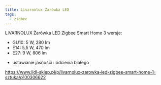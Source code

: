 ```yaml
---
title: Livarnolux Żarówka LED
tags:
  - zigbee
---
```


LIVARNOLUX Żarówka LED Zigbee Smart Home
3 wersje:

- GU10: 5 W, 280 lm
- E14: 5,5 W, 470 lm
- E27: 9 W, 806 lm

* ustawianie jasności i odcienia białego

https://www.lidl-sklep.pl/p/livarnolux-zarowka-led-zigbee-smart-home-1-sztuka/p100306622
